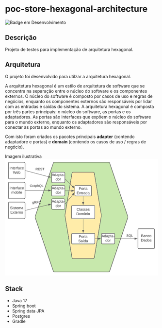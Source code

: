 # poc-store-hexagonal-architecture

![Badge em Desenvolvimento](http://img.shields.io/static/v1?label=STATUS&message=EM%20DESENVOLVIMENTO&color=GREEN&style=for-the-badge)

## **Descrição**

Projeto de testes para implementação de arquitetura hexagonal.

## **Arquitetura**

O projeto foi desenvolvido para utilzar a arquitetura hexagonal.

A arquitetura hexagonal é um estilo de arquitetura de software que se concentra na separação entre o núcleo do software e os componentes externos. O núcleo do software é composto por casos de uso e regras de negócios, enquanto os componentes externos são responsáveis por lidar com as entradas e saídas do sistema. A arquitetura hexagonal é composta por três partes principais: o núcleo do software, as portas e os adaptadores. As portas são interfaces que expõem o núcleo do software para o mundo externo,
enquanto os adaptadores são responsáveis por conectar as portas ao mundo externo.

Com isto foram criados os pacotes principais **adapter** (contendo adaptadore e portas) e **domain** (contendo os casos de uso / regras de negócio).

Imagem ilustrativa
![img.png](doc/img/arquitetura-hexagonal.png)

## Stack
- Java 17
- Spring boot
- Spring data JPA
- Postgres
- Gradle
